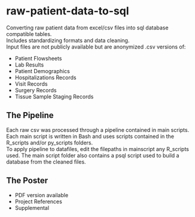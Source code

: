 # raw-patient-data-to-sql

Converting raw patient data from excel/csv files into sql database compatible tables.  
Includes standardizing formats and data cleaning.  
Input files are not publicly available but are anonymized .csv versions of:  
- Patient Flowsheets
- Lab Results
- Patient Demographics
- Hospitalizations Records
- Visit Records
- Surgery Records
- Tissue Sample Staging Records

## The Pipeline
Each raw csv was processed through a pipeline contained in main scripts.  
Each main script is written in Bash and uses scripts contained in the R_scripts and/or py_scripts folders.  
To apply pipeline to datafiles, edit the filepaths in mainscript any R_scripts used.
The main script folder also contains a psql script used to build a database from the cleaned files.

## The Poster
- PDF version available
- Project References
- Supplemental

